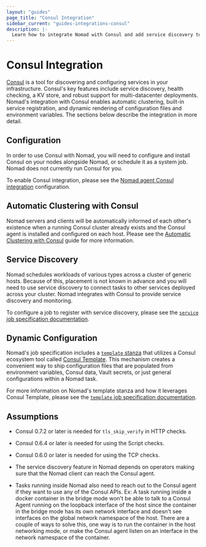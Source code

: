 ```yaml
---
layout: "guides"
page_title: "Consul Integration"
sidebar_current: "guides-integrations-consul"
description: |-
  Learn how to integrate Nomad with Consul and add service discovery to jobs
---
```


# Consul Integration

[Consul][] is a tool for discovering and configuring services in your
infrastructure. Consul's key features include service discovery, health checking,
a KV store, and robust support for multi-datacenter deployments. Nomad's integration
with Consul enables automatic clustering, built-in service registration, and
dynamic rendering of configuration files and environment variables. The sections
below describe the integration in more detail.

## Configuration

In order to use Consul with Nomad, you will need to configure and
install Consul on your nodes alongside Nomad, or schedule it as a system job.
Nomad does not currently run Consul for you.

To enable Consul integration, please see the
[Nomad agent Consul integration](/docs/configuration/consul.html)
configuration.

## Automatic Clustering with Consul

Nomad servers and clients will be automatically informed of each other's
existence when a running Consul cluster already exists and the Consul agent is
installed and configured on each host. Please see the [Automatic Clustering with
Consul](/guides/operations/cluster/automatic.html) guide for more information.

## Service Discovery

Nomad schedules workloads of various types across a cluster of generic hosts.
Because of this, placement is not known in advance and you will need to use
service discovery to connect tasks to other services deployed across your
cluster. Nomad integrates with Consul to provide service discovery and
monitoring.

To configure a job to register with service discovery, please see the
[`service` job specification documentation][service].

## Dynamic Configuration

Nomad's job specification includes a [`template` stanza](/docs/job-specification/template.html)
that utilizes a Consul ecosystem tool called [Consul Template](https://github.com/hashicorp/consul-template). This mechanism creates a convenient way to ship configuration files
that are populated from environment variables, Consul data, Vault secrets, or just
general configurations within a Nomad task.

For more information on Nomad's template stanza and how it leverages Consul Template,
please see the [`template` job specification documentation](/docs/job-specification/template.html).

## Assumptions

- Consul 0.7.2 or later is needed for `tls_skip_verify` in HTTP checks.

- Consul 0.6.4 or later is needed for using the Script checks.

- Consul 0.6.0 or later is needed for using the TCP checks.

- The service discovery feature in Nomad depends on operators making sure that
  the Nomad client can reach the Consul agent.

- Tasks running inside Nomad also need to reach out to the Consul agent if
  they want to use any of the Consul APIs. Ex: A task running inside a docker
  container in the bridge mode won't be able to talk to a Consul Agent running
  on the loopback interface of the host since the container in the bridge mode
  has its own network interface and doesn't see interfaces on the global
  network namespace of the host. There are a couple of ways to solve this, one
  way is to run the container in the host networking mode, or make the Consul
  agent listen on an interface in the network namespace of the container.

[consul]: https://www.consul.io/ "Consul by HashiCorp"
[service]: /docs/job-specification/service.html "Nomad service Job Specification"
